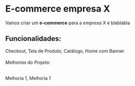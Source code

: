 # E-commerce empresa X

Vamos criar um **e-commerce** para a *empresa X* e blablabla


## Funcionalidades:

Checkout, Tela de Produto, Catálogo, Home com Banner

###### Melhorias do Projeto:

Melhoria 1, Melhoria 1